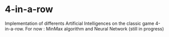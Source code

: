# 4-in-a-row
Implementation of differents Artificial Intelligences on the classic game 4-in-a-row. For now : MinMax algorithm and Neural Network (still in progress)
